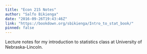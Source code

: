```yaml
---
title: "Econ 215 Notes"
author: "Salfo Bikienga"
date: "2016-09-26T19:43:46Z"
link: "https://bookdown.org/sbikienga/Intro_to_stat_book/"
pinned: false
---
```


Lecture notes for my introduction to statistics class at University of Nebraska-Lincoln.
